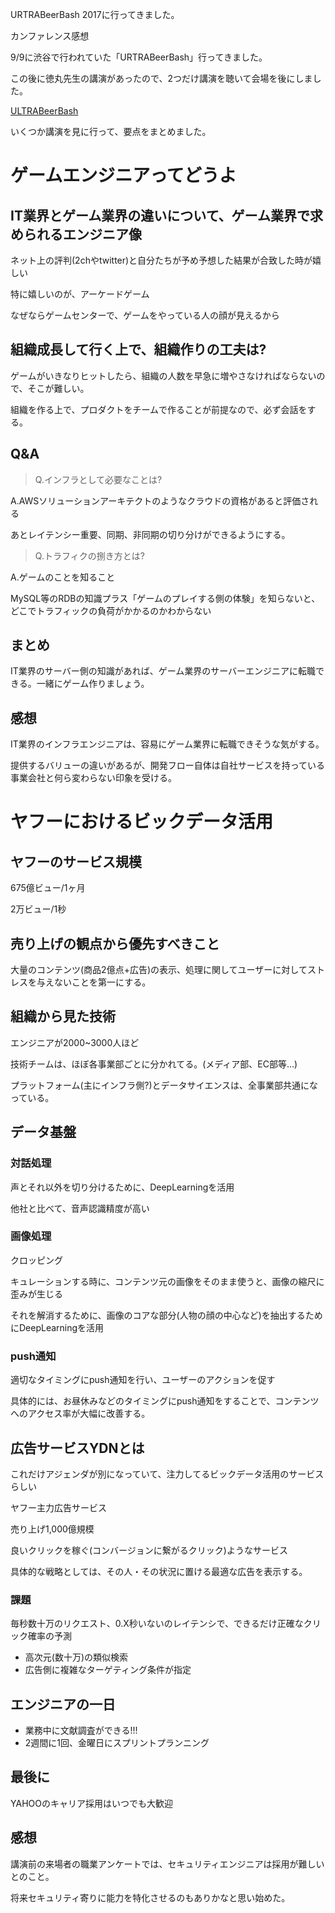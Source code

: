 URTRABeerBash 2017に行ってきました。

カンファレンス感想

9/9に渋谷で行われていた「URTRABeerBash」行ってきました。

この後に徳丸先生の講演があったので、2つだけ講演を聴いて会場を後にしました。

[ULTRABeerBash](https://ubb.jp/)

いくつか講演を見に行って、要点をまとめました。

# ゲームエンジニアってどうよ

## IT業界とゲーム業界の違いについて、ゲーム業界で求められるエンジニア像

ネット上の評判(2chやtwitter)と自分たちが予め予想した結果が合致した時が嬉しい

特に嬉しいのが、アーケードゲーム

なぜならゲームセンターで、ゲームをやっている人の顔が見えるから

## 組織成長して行く上で、組織作りの工夫は?

ゲームがいきなりヒットしたら、組織の人数を早急に増やさなければならないので、そこが難しい。

組織を作る上で、プロダクトをチームで作ることが前提なので、必ず会話をする。

## Q&A

> Q.インフラとして必要なことは?

A.AWSソリューションアーキテクトのようなクラウドの資格があると評価される

あとレイテンシー重要、同期、非同期の切り分けができるようにする。

> Q.トラフィクの捌き方とは?

A.ゲームのことを知ること

MySQL等のRDBの知識プラス「ゲームのプレイする側の体験」を知らないと、どこでトラフィックの負荷がかかるのかわからない

## まとめ

IT業界のサーバー側の知識があれば、ゲーム業界のサーバーエンジニアに転職できる。一緒にゲーム作りましょう。

## 感想

IT業界のインフラエンジニアは、容易にゲーム業界に転職できそうな気がする。

提供するバリューの違いがあるが、開発フロー自体は自社サービスを持っている事業会社と何ら変わらない印象を受ける。

# ヤフーにおけるビックデータ活用

## ヤフーのサービス規模

675億ビュー/1ヶ月

2万ビュー/1秒

## 売り上げの観点から優先すべきこと

大量のコンテンツ(商品2億点+広告)の表示、処理に関してユーザーに対してストレスを与えないことを第一にする。

## 組織から見た技術

エンジニアが2000~3000人ほど

技術チームは、ほぼ各事業部ごとに分かれてる。(メディア部、EC部等...)

プラットフォーム(主にインフラ側?)とデータサイエンスは、全事業部共通になっている。

## データ基盤

### 対話処理

声とそれ以外を切り分けるために、DeepLearningを活用

他社と比べて、音声認識精度が高い

### 画像処理

クロッピング

キュレーションする時に、コンテンツ元の画像をそのまま使うと、画像の縮尺に歪みが生じる

それを解消するために、画像のコアな部分(人物の顔の中心など)を抽出するためにDeepLearningを活用

### push通知

適切なタイミングにpush通知を行い、ユーザーのアクションを促す

具体的には、お昼休みなどのタイミングにpush通知をすることで、コンテンツへのアクセス率が大幅に改善する。

## 広告サービスYDNとは

これだけアジェンダが別になっていて、注力してるビックデータ活用のサービスらしい

ヤフー主力広告サービス

売り上げ1,000億規模

良いクリックを稼ぐ(コンバージョンに繋がるクリック)ようなサービス

具体的な戦略としては、その人・その状況に置ける最適な広告を表示する。

### 課題

毎秒数十万のリクエスト、0.X秒いないのレイテンシで、できるだけ正確なクリック確率の予測

- 高次元(数十万)の類似検索
- 広告側に複雑なターゲティング条件が指定

## エンジニアの一日

- 業務中に文献調査ができる!!!
- 2週間に1回、金曜日にスプリントプランニング

## 最後に

YAHOOのキャリア採用はいつでも大歓迎

## 感想

講演前の来場者の職業アンケートでは、セキュリティエンジニアは採用が難しいとのこと。

将来セキュリティ寄りに能力を特化させるのもありかなと思い始めた。
